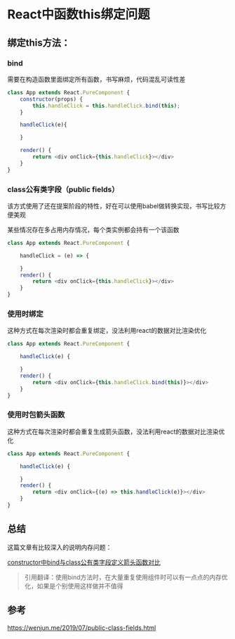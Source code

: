 # React中函数this绑定问题

## 绑定this方法：

### bind

需要在构造函数里面绑定所有函数，书写麻烦，代码混乱可读性差

```javascript
class App extends React.PureComponent {
    constructor(props) {
        this.handleClick = this.handleClick.bind(this);
    }

    handleClick(e){

    }

    render() {
        return <div onClick={this.handleClick}></div>
    }
}
```

### class公有类字段（public fields）

该方式使用了还在提案阶段的特性，好在可以使用babel做转换实现，书写比较方便美观

某些情况存在多占用内存情况，每个类实例都会持有一个该函数


```javascript
class App extends React.PureComponent {

    handleClick = (e) => {

    }
    render() {
        return <div onClick={this.handleClick}></div>
    }
}
```

### 使用时绑定

这种方式在每次渲染时都会重复绑定，没法利用react的数据对比渲染优化

```javascript
class App extends React.PureComponent {

    handleClick(e) {

    }
    render() {
        return <div onClick={this.handleClick.bind(this)}></div>
    }
}
```

### 使用时包箭头函数

这种方式在每次渲染时都会重复生成箭头函数，没法利用react的数据对比渲染优化

```javascript
class App extends React.PureComponent {

    handleClick(e) {

    }
    render() {
        return <div onClick={(e) => this.handleClick(e)}></div>
    }
}
```

## 总结

这篇文章有比较深入的说明内存问题：

[constructor中bind与class公有类字段定义箭头函数对比]('https://medium.com/dailyjs/demystifying-memory-usage-using-es6-react-classes-d9d904bc4557')

> 引用翻译：使用bind方法时，在大量重复使用组件时可以有一点点的内存优化，如果是个别使用这样做并不值得


## 参考
https://wenjun.me/2019/07/public-class-fields.html
